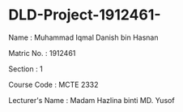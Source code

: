 # DLD-Project-1912461-
Name			      : Muhammad Iqmal Danish bin Hasnan 

Matric No.      : 1912461 

Section		      : 1 

Course Code	    : MCTE 2332 

Lecturer's Name	: Madam Hazlina binti MD. Yusof 
